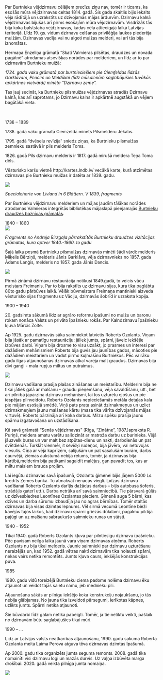 <p>Par Burtnieku vējdzirnavu cēlājiem precīzu ziņu nav, tomēr ir ticams, ka esošās mūra vējdzirnavas celtas 1814.  gadā. Šis gada skaitlis bijis iekalts vēja rādītājā un uzrakstīts uz dzīvojamās mājas ārdurvīm.
Dzirnavu kalnā vējdzirnavas bijušas arī pirms esošajām mūra vējdzirnavām. Visdrīzāk tās bija koka balststaba vējdzirnavas, kādas cēla attiecīgajā laikā Latvijas teritorijā.
Līdz 19. gs. vidum dzirnavu celšanas privilēģija laukos piederēja muižām. Dzirnavas vadīja vai nu algoti muižas melderi, vai arī tās bija iznomātas.</p>

<p>Hermaņa Enzeliņa grāmatā “Skati Valmieras pilsētas, draudzes un novada pagātnē” atrodamas atsevišķas norādes par melderiem, un līdz ar to par dzirnavām Burtnieku muižā:</p>

<p><i>1724. gada vaku grāmatā par burtnieciešiem pie Ciemfeldas līdzās Garklāvam, Pencim un Meldūkai (līdz mūsdienām saglabājušies tuvākās apkārtnes vietvārdi) minēta “Dzirnavu zeme”.</i></p>

<p>Tas ļauj secināt, ka Burtnieku pilsmuižas vējdzirnavas atradās Dzirnavu kalnā, kas arī saprotams, jo Dzirnavu kalns ir apkārtnē augstākā un vējiem bagātākā vieta.</p><br><br>

<section>
<div class="time-period">1738 – 1839</div>
<p>1738. gadā vaku grāmatā Ciemzeldā minēts Pilsmelderu Jēkabs. </p>

<p>1795. gadā “dvēseļu revīzija” sniedz ziņas, ka Burtnieku pilsmuižas zemnieku sastāvā ir pils melderis Toms.</p>

<p>1826. gadā Pils dzirnavu melderis ir 1817. gadā mirušā meldera Teņa Toma dēls.</p>

<p>Vēsturisko karšu vietnē http://kartes.lndb.lv/ vecākā karte, kurā atzīmētas dzirnavas pie Burtnieku muižas ir datēta ar 1839. gadu.</p>

<img src="../assets/images/karte.jpg">

*Specialcharte von Livland in 6 Blättern. V 1839, fragments*

<p>Par Burtnieku vējdzirnavu melderiem un mājas ļaudīm tālākas norādes atrodamas Valmieras integrētās bibliotēkas mājaslapā pieejamajās <a href="http://biblioteka.valmiera.lv/lv/novadpetnieciba/valmieras-apkaime-un-novadi/nepublicetie-materiali-un-rokraksti/dzimtu-petnieciba">Burtnieku draudzes baznīcas grāmatās</a>.</p>

</section>


<section>
<div class="time-period">1840 – 1860</div>
<img src="../assets/images/burtnieku_pilsmuizas_dzirnavas.jpg">

<p><i>Fragments no Andreja Birzgaļa pārrakstītās Burtnieku draudzes vizitācijas grāmatas, kura aptver 1840.-1860. to gadu.</i></p>

<p>Šajā laika posmā Burtnieku pilsmuižas dzirnavās minēti šādi vārdi: melderis Miķelis Bērziņš, melderis Jānis Garklāvs, vēja dzirnavnieks no 1857. gada Ādams Lanģis, melderis no 1857. gada Jānis Dancis.</p>

<img src="../assets/images/1849.jpg">

<p>Pirmā zināmā dzirnavu restaurācija notikusi 1849.gadā, to veicis vācu meistars Freimanis. Par to bija rakstīts uz dzirnavu sijas, kura tika paglābta 80to gadu pārbūves laikā. Vēlāk būvmeistara Freimaņa mantinieki aizveda vēsturisko sijas fragmentu uz Vāciju, dzirnavās šobrīd ir uzraksta kopija.</p>

</section>

<section>
<div class="time-period">1900 – 1940</div>
<p>20. gadsimta sākumā līdz ar agrāro reformu īpašumi no muižu un baronu rokam nonāca Valsts un privāto īpašnieku rokās. Par Kalndzirnavu īpašnieku kļuva Mārcis Zolte.</p>

<p>Ap 1925. gadu dzirnavās sāka saimniekot latvietis Roberts Ozolants. Viņam bija jāsāk ar pamatīgu restaurāciju: jāliek jumts, spārni, jāveic iekšējie izbūves darbi. Viņam bija drosme to visu uzsākt, jo prasmes un interesi par dažādiem mehānismiem Roberts bija guvis jau jaunības gados, mācoties pie dažādiem meistariem un vadot pirmo kuļmašīnu Burtniekos.
Pēc vairāku gadu ilgas atjaunošanas dzirnavās atkal varēja malt graudus. Dzirnavās bija divi ganģi - mala rupjus miltus un putraimus.</p>

<img src="../assets/images/1920.jpg">

<p>Dzirnavu vadīšana prasīja plašas zināšanas un meistarību. Melderim bija ne tikai jātiek galā ar malšanu – graudu pieņemšanu, vēja savaldīšanu, utt., bet arī pilnībā jāpārzina dzirnavu mehānismi, lai tos uzturētu ejošus un pie iespējas pilnveidotu. Roberts Ozolants nepieciešamās metāla detaļas kala pie mājām esošajā smēdē. Viņš pats prata asināt dzirnakmeņus un uzliet dzirnakmeņiem jaunu malšanas kārtu (masa tika vārīta dzīvojamās mājas virtuvē). Roberts pārzināja arī koka darbus. Milzu spēku prasīja jaunu spārnu izgatavošana un uzstādīšana.</p>

<p>Kā savā grāmatā “Senās vējdzirnavas” (Rīga, “Zinātne”, 1987.)apraksta R. Puriņš, meldera amatu varētu salīdzināt ar matroža darbu uz burinieka. Vējā jāuzvelk buras un var malt bez atpūtas-dienu un nakti, darbdienās un pat svētdienās. Turklāt  vienmēr, it sevišķi rudeņos, bija jāvēro, vai netuvojas viesulis. Cīņa  ar vēja kaprīzēm, salijušām un pat sasalušām burām, darbs caurvējā, ziemas aukstumā nebija retums, tomēr, ja dzirnavas bija kārtībā,melderim bija patīkami sagaidīt malējus, gan pavadīt tos, kas ar miltu maisiem brauca projām.</p>

<p>Lai iegūtu dzirnavas savā īpašumā, Ozolantu ģimenei bijis jāņem 5000 Ls kredīts Zemes bankā. To atmaksāt nenācās viegli. Līdzās dzirnavu vadīšanai Roberts Ozolants darījis dažādus darbus – bijis autobusa šoferis, strādājis gaterī utt.). Darba netrūka arī savā saimniecībā. Tie pārsvarā gūlās uz dzīvesbiedres Leontīnes Ozolantes pleciem. Ģimenē auga 5 bērni, kas dzīves un darba sūrumu izbaudīja jau no agras bērnības. Tomēr staltās dzirnavas bija visas dzimtas lepnums. Vēl sirmā vecumā Leontīne bieži kavējās tajos laikos, kad dzirnavu spārni griezās dūkdami, pagalmu pildīja pajūgi un uz malšanu sabraukušo saimnieku runas un stāsti.</p>

</section>


<section>
<div class="time-period">1940 – 1952</div>
<p>Tikai 1940. gadā Roberts Ozolants kļuva par pilntiesīgu dzirnavu īpašnieku. Pēc pavisam neilga laika jaunā vara viņam dzirnavas atņēma. Roberts Ozolants nu bija tikai melderis. Jaunie saimnieki par dzirnavu uzturēšanu neraizējās un, kad 1952. gadā vētras naktī dzirnavām tika nolauzti spārni, nekas vairs netika remontēts. Jumts kļuva caurs, iekšējās konstrukcijas puva.</p>
</section>


<section>

<div class="time-period">1985</div>

<p>1980. gadu vidū toreizējā Burtnieku ciema padome nolēma dzirnavu ēku atjaunot un veidot tajās saietu namu, jeb mednieku pili.</p>
<p>Atjaunošana sākās ar pilnīgu iekšējo koka konstrukciju nojaukšanu, jo tās nebija glābjamas. No jauna tika izveidoti pārsegumi, ierīkotas kāpnes, uzlikts jumts. Spārni netika atjaunoti.</p>
<p>Šie būvdarbi līdz galam netika pabeigti. Tomēr, ja tie netiktu veikti, pašlaik no dzirnavām būtu saglabājušies tikai mūri.</p>

</section>

<section>
<div class="time-period">1990 – ...</div>

<p>Līdz ar Latvijas valsts neatkarības atjaunošanu, 1990. gadu sākumā Roberta Ozolanta meita Laima Perova atguva tēva dzirnavas dzimtas īpašumā.</p>
<p>Ap 2000. gadu tika organizēts jumta seguma remonts. 2008. gadā tika nomainīti visi dzirnavu logi un mazās durvis. Uz vaļņa izbūvēta marga drošībai. 2020. gadā veikta pilnīga jumta nomaiņa.</p>

<img src="../assets/images/jumts.jpg">

</section>
